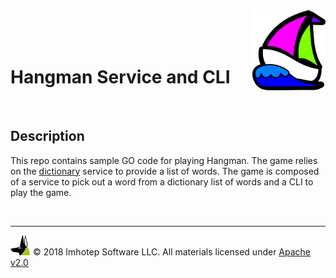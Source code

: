 <img src="../../assets/k8sland.png" align="right" width="auto" height="128"/>

<br/>
<br/>
<br/>

# Hangman Service and CLI

<br/>

## Description

This repo contains sample GO code for playing Hangman. The game relies on
the [dictionary](https://github.com/k8sland/code2/tree/master/dictionary) service
to provide a list of words. The game is composed of a service to pick out a word
from a dictionary list of words and a CLI to play the game.

<br/>

---
<img src="../../assets/imhotep_logo.png" width="32" height="auto"/> © 2018 Imhotep Software LLC.
All materials licensed under [Apache v2.0](http://www.apache.org/licenses/LICENSE-2.0)
